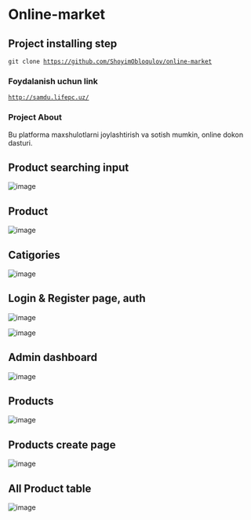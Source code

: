 # Online-market
## Project installing step
<code>git clone https://github.com/ShoyimObloqulov/online-market</code>
### Foydalanish uchun link 
<code>http://samdu.lifepc.uz/</code>

### Project About
<p>Bu platforma maxshulotlarni joylashtirish va sotish mumkin, online dokon dasturi.</p>

## Product searching input
![image](https://github.com/ShoyimObloqulov/online-market/assets/92427513/a18050c6-0b85-4a5c-8dbf-395acc8c8c1e)

## Product
![image](https://github.com/ShoyimObloqulov/online-market/assets/92427513/83ab8e9e-ffdf-4696-abe4-1d4b57491cfc)

## Catigories
![image](https://github.com/ShoyimObloqulov/online-market/assets/92427513/e14a98f9-6248-482d-b181-c6441978d702)

## Login & Register page, auth
![image](https://github.com/ShoyimObloqulov/online-market/assets/92427513/e033a902-e044-45c6-bca1-aa92347bcccc)

![image](https://github.com/ShoyimObloqulov/online-market/assets/92427513/9164f83b-25c5-4616-aad5-602511062ec0)


## Admin dashboard
![image](https://github.com/ShoyimObloqulov/online-market/assets/92427513/48ae52d7-1810-4401-8603-33643e0c1eca)

## Products
![image](https://github.com/ShoyimObloqulov/online-market/assets/92427513/bc60be9b-c023-441d-8051-891ee4d6dcd3)

## Products create page
![image](https://github.com/ShoyimObloqulov/online-market/assets/92427513/a340d920-8897-4c78-920f-7beee2b7d693)

## All Product table
![image](https://github.com/ShoyimObloqulov/online-market/assets/92427513/299d480e-eeed-4e55-a541-654d3320cd50)

